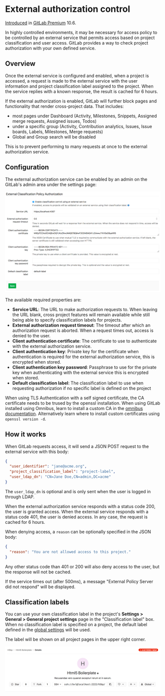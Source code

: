 # External authorization control

>
[Introduced](https://gitlab.com/gitlab-org/gitlab-ee/issues/4216) in
[GitLab Premium](https://about.gitlab.com/pricing) 10.6.

In highly controlled environments, it may be necessary for access policy to be
controlled by an external service that permits access based on project
classification and user access. GitLab provides a way to check project
authorization with your own defined service.

## Overview

Once the external service is configured and enabled, when a project is accessed,
a request is made to the external service with the user information and project
classification label assigned to the project. When the service replies with a
known response, the result is cached for 6 hours.

If the external authorization is enabled, GitLab will further block pages and
functionality that render cross-project data. That includes:

- most pages under Dashboard (Activity, Milestones, Snippets, Assigned merge
  requests, Assigned issues, Todos)
- under a specific group (Activity, Contribution analytics, Issues, Issue boards,
  Labels, Milestones, Merge requests)
- Global and Group search will be disabled

This is to prevent performing to many requests at once to the external
authorization service.

## Configuration

The external authorization service can be enabled by an admin on the GitLab's
admin area under the settings page:

![Enable external authorization service](img/external_authorization_service_settings.png)

The available required properties are:

- **Service URL**: The URL to make authorization requests to. When leaving the
  URL blank, cross project features will remain available while still being able
  to specify classification labels for projects.
- **External authorization request timeout**: The timeout after which an
  authorization request is aborted. When a request times out, access is denied
  to the user.
- **Client authentication certificate**: The certificate to use to authenticate
  with the external authorization service.
- **Client authentication key**: Private key for the certificate when
  authentication is required for the external authorization service, this is
  encrypted when stored.
- **Client authentication key password**: Passphrase to use for the private key when authenticating with the external service this is encrypted when stored.
- **Default classification label**: The classification label to use when
  requesting authorization if no specific label is defined on the project

When using TLS Authentication with a self signed certificate, the CA certificate
needs to be trused by the openssl installation. When using GitLab installed using
Omnibus, learn to install a custom CA in the
[omnibus documentation][omnibus-ssl-docs]. Alternatively learn where to install
custom certificates using `openssl version -d`.

## How it works

When GitLab requests access, it will send a JSON POST request to the external
service with this body:

```json
{
  "user_identifier": "jane@acme.org",
  "project_classification_label": "project-label",
  "user_ldap_dn": "CN=Jane Doe,CN=admin,DC=acme"
}
```

The `user_ldap_dn` is optional and is only sent when the user is logged in
through LDAP.

When the external authorization service responds with a status code 200, the
user is granted access. When the external service responds with a status code
401, the user is denied access. In any case, the request is cached for 6 hours.

When denying access, a `reason` can be optionally specified in the JSON body:

```json
{
  "reason": "You are not allowed access to this project."
}
```

Any other status code than 401 or 200 will also deny access to the user, but the
response will not be cached.

If the service times out (after 500ms), a message "External Policy Server did
not respond" will be displayed.

## Classification labels

You can use your own classification label in the project's
**Settings > General > General project settings** page in the "Classification
label" box. When no classification label is specified on a project, the default
label defined in the [global settings](#configuration) will be used.

The label will be shown on all project pages in the upper right corner.

![classification label on project page](img/classification_label_on_project_page.png)

[omnibus-ssl-docs]: https://docs.gitlab.com/omnibus/settings/ssl.html
